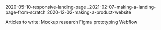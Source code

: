2020-05-10-responsive-landing-page
_2021-02-07-making-a-landing-page-from-scratch
2020-12-02-making-a-product-website

Articles to write:
Mockup research
Figma prototyping
Webflow
